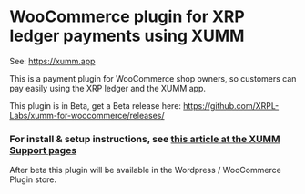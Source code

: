 # WooCommerce plugin for XRP ledger payments using XUMM

See: https://xumm.app

This is a payment plugin for WooCommerce shop owners, so customers can pay easily using the XRP ledger and the XUMM app.

This plugin is in Beta, get a Beta release here:
https://github.com/XRPL-Labs/xumm-for-woocommerce/releases/

### For install & setup instructions, see [this article at the XUMM Support pages](https://support.xumm.app/en/articles/4617963-installing-the-xumm-woocommerce-plugin)

After beta this plugin will be available in the Wordpress / WooCommerce Plugin store.
